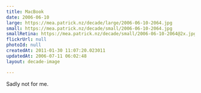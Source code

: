 ```yaml
---
title: MacBook
date: 2006-06-10
large: https://mea.patrick.nz/decade/large/2006-06-10-2064.jpg
small: https://mea.patrick.nz/decade/small/2006-06-10-2064.jpg
smallRetina: https://mea.patrick.nz/decade/small/2006-06-10-2064@2x.jpg
flickrUrl: null
photoId: null
createdAt: 2011-01-30 11:07:20.023011
updatedAt: 2006-07-11 06:02:48
layout: decade-image

---
```

Sadly not for me.
